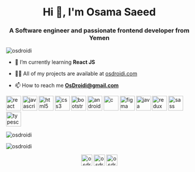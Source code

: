 <h1 align="center">Hi 👋, I'm Osama Saeed</h1>
<h3 align="center">A Software engineer and passionate frontend developer from Yemen</h3>

<p align="left"> <img src="https://komarev.com/ghpvc/?username=osdroidi" alt="osdroidi" /> </p>

- 🌱 I’m currently learning **React JS**

- 👨‍💻 All of my projects are available at [osdroidi.com](OsDroidi.com)

- 📫 How to reach me **OsDroidi@gmail.com**

<p align="left"> <img src="https://devicons.github.io/devicon/devicon.git/icons/react/react-original-wordmark.svg" alt="react" width="40" height="40"/> <img src="https://devicons.github.io/devicon/devicon.git/icons/javascript/javascript-original.svg" alt="javascript" width="40" height="40"/> <img src="https://devicons.github.io/devicon/devicon.git/icons/html5/html5-original-wordmark.svg" alt="html5" width="40" height="40"/> <img src="https://devicons.github.io/devicon/devicon.git/icons/css3/css3-original-wordmark.svg" alt="css3" width="40" height="40"/> <img src="https://devicons.github.io/devicon/devicon.git/icons/bootstrap/bootstrap-plain.svg" alt="bootstrap" width="40" height="40"/> <img src="https://devicons.github.io/devicon/devicon.git/icons/android/android-original-wordmark.svg" alt="android" width="40" height="40"/>  <img src="https://devicons.github.io/devicon/devicon.git/icons/c/c-original.svg" alt="c" width="40" height="40"/>  <img src="https://www.vectorlogo.zone/logos/figma/figma-icon.svg" alt="figma" width="40" height="40"/>  <img src="https://devicons.github.io/devicon/devicon.git/icons/java/java-original-wordmark.svg" alt="java" width="40" height="40"/> <img src="https://devicons.github.io/devicon/devicon.git/icons/redux/redux-original.svg" alt="redux" width="40" height="40"/> <img src="https://devicons.github.io/devicon/devicon.git/icons/sass/sass-original.svg" alt="sass" width="40" height="40"/> <img src="https://devicons.github.io/devicon/devicon.git/icons/typescript/typescript-original.svg" alt="typescript" width="40" height="40"/></p>

<p><img align="center" src="https://github-readme-stats.vercel.app/api/top-langs/?username=osdroidi&layout=compact" alt="osdroidi" /></p>

<p><img align="center" src="https://github-readme-stats.vercel.app/api?username=osdroidi&show_icons=true" alt="osdroidi" /></p>

<p align="center">
<a href="https://codepen.io/osdroidi" target="blank"><img align="center" src="https://cdn.jsdelivr.net/npm/simple-icons@3.0.1/icons/codepen.svg" alt="osdroidi" height="30" width="30" /></a>
<a href="https://twitter.com/osdroidi" target="blank"><img align="center" src="https://cdn.jsdelivr.net/npm/simple-icons@3.0.1/icons/twitter.svg" alt="osdroidi" height="30" width="30" /></a>
<a href="https://linkedin.com/in/osdroidi" target="blank"><img align="center" src="https://cdn.jsdelivr.net/npm/simple-icons@3.0.1/icons/linkedin.svg" alt="osdroidi" height="30" width="30" /></a>
</p>

<!--
**OsDroidi/OsDroidi** is a ✨ _special_ ✨ repository because its `README.md` (this file) appears on your GitHub profile.

Here are some ideas to get you started:

- 🔭 I’m currently working on ...
- 🌱 I’m currently learning ...
- 👯 I’m looking to collaborate on ...
- 🤔 I’m looking for help with ...
- 💬 Ask me about ...
- 📫 How to reach me: ...
- 😄 Pronouns: ...
- ⚡ Fun fact: ...
-->
